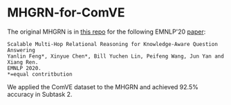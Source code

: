# MHGRN-for-ComVE

The original MHGRN is in [this repo](https://github.com/INK-USC/MHGRN.git) for the following EMNLP'20 [paper](https://arxiv.org/abs/2005.00646):

```
Scalable Multi-Hop Relational Reasoning for Knowledge-Aware Question Answering
Yanlin Feng*, Xinyue Chen*, Bill Yuchen Lin, Peifeng Wang, Jun Yan and Xiang Ren.
EMNLP 2020.
*=equal contritbution
```

We applied the ComVE dataset to the MHGRN and achieved 92.5% accuracy in Subtask 2.
